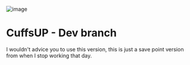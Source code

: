 ![image](https://i.imgur.com/ka4PWLY.png)

# CuffsUP - Dev branch
I wouldn't advice you to use this version, this is just a save point version from when I stop working that day.
